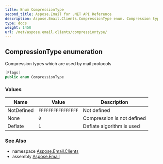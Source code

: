 ```yaml
---
title: Enum CompressionType
second_title: Aspose.Email for .NET API Reference
description: Aspose.Email.Clients.CompressionType enum. Compression types which are used by mail protocols
type: docs
weight: 1450
url: /net/aspose.email.clients/compressiontype/
---
```

## CompressionType enumeration

Compression types which are used by mail protocols

```csharp
[Flags]
public enum CompressionType
```

### Values

| Name | Value | Description |
| --- | --- | --- |
| NotDefined | `FFFFFFFFFFFFFFFF` | Not defined |
| None | `0` | Compression is not defined |
| Deflate | `1` | Deflate algorithm is used |

### See Also

* namespace [Aspose.Email.Clients](../../aspose.email.clients/)
* assembly [Aspose.Email](../../)


